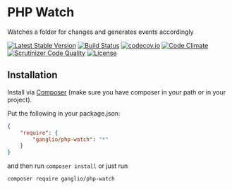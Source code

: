 # PHP Watch
Watches a folder for changes and generates events accordingly

[![Latest Stable Version](https://poser.pugx.org/ganglio/php-watch/v/stable)](https://packagist.org/packages/ganglio/php-watch)
[![Build Status](https://travis-ci.org/ganglio/php-watch.svg?branch=master)](https://travis-ci.org/ganglio/php-watch)
[![codecov.io](http://codecov.io/github/ganglio/php-watch/coverage.svg?branch=master)](http://codecov.io/github/ganglio/php-watch?branch=master)
[![Code Climate](https://codeclimate.com/github/ganglio/php-watch/badges/gpa.svg)](https://codeclimate.com/ganglio/php-watch)
[![Scrutinizer Code Quality](https://scrutinizer-ci.com/g/ganglio/php-watch/badges/quality-score.png?b=master)](https://scrutinizer-ci.com/g/ganglio/php-watch/?branch=master)
[![License](https://poser.pugx.org/ganglio/php-watch/license)](https://packagist.org/packages/ganglio/php-watch)

## Installation

Install via [Composer](https://getcomposer.org/) (make sure you have composer in your path or in your project).

Put the following in your package.json:

```JSON
{
    "require": {
        "ganglio/php-watch": "*"
    }
}
```

and then run `composer install` or just run

    composer require ganglio/php-watch
